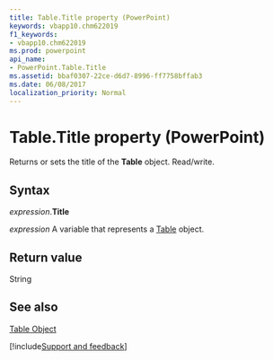 ```yaml
---
title: Table.Title property (PowerPoint)
keywords: vbapp10.chm622019
f1_keywords:
- vbapp10.chm622019
ms.prod: powerpoint
api_name:
- PowerPoint.Table.Title
ms.assetid: bbaf0307-22ce-d6d7-8996-ff7758bffab3
ms.date: 06/08/2017
localization_priority: Normal
---
```



# Table.Title property (PowerPoint)

Returns or sets the title of the  **Table** object. Read/write.


## Syntax

_expression_.**Title**

_expression_ A variable that represents a [Table](PowerPoint.Table.md) object.


## Return value

String


## See also


[Table Object](PowerPoint.Table.md)

[!include[Support and feedback](~/includes/feedback-boilerplate.md)]